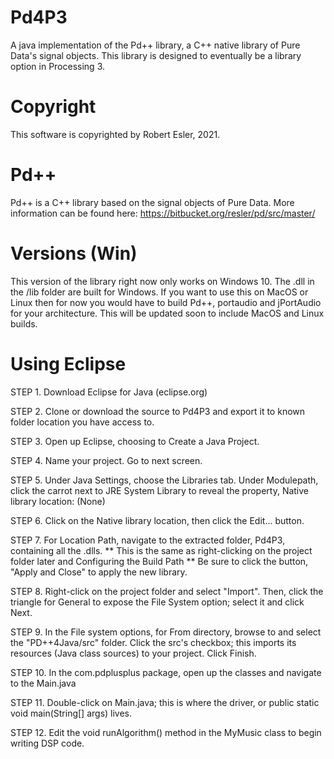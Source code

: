 # Pd4P3
A java implementation of the Pd++ library, a C++ native library of Pure Data's signal objects.  This library is designed to eventually be a library option in Processing 3. 

# Copyright
This software is copyrighted by Robert Esler, 2021.  

# Pd++
Pd++ is a C++ library based on the signal objects of Pure Data.  More information can be found here: https://bitbucket.org/resler/pd/src/master/

# Versions (Win)
This version of the library right now only works on Windows 10.  The .dll in the /lib folder are built for Windows.  If you want to use this on MacOS or Linux then for now you would have to build Pd++, portaudio and jPortAudio for your architecture.  This will be updated soon to include MacOS and Linux builds. 

# Using Eclipse
STEP 1. Download Eclipse for Java (eclipse.org)

STEP 2. Clone or download the source to Pd4P3 and export it to known folder location you have access to.

STEP 3. Open up Eclipse, choosing to Create a Java Project.

STEP 4. Name your project. Go to next screen.

STEP 5. Under Java Settings, choose the Libraries tab. Under Modulepath, click the carrot next to JRE System Library to reveal the property, Native library location: (None)

STEP 6. Click on the Native library location, then click the Edit... button.

STEP 7. For Location Path, navigate to the extracted folder, Pd4P3, containing all the .dlls.
** This is the same as right-clicking on the project folder later and Configuring the Build Path
** Be sure to click the button, "Apply and Close" to apply the new library.

STEP 8. Right-click on the project folder and select "Import". Then, click the triangle for General to expose the File System option; select it and click Next.

STEP 9. In the File system options, for From directory, browse to and select the "PD++4Java/src" folder. Click the src's checkbox; this imports its resources (Java class sources) to your project. Click Finish.

STEP 10. In the com.pdplusplus package, open up the classes and navigate to the Main.java

STEP 11. Double-click on Main.java; this is where the driver, or 
public static void main(String[] args)
lives. 

STEP 12.  Edit the void runAlgorithm() method in the MyMusic class to begin writing DSP code.
